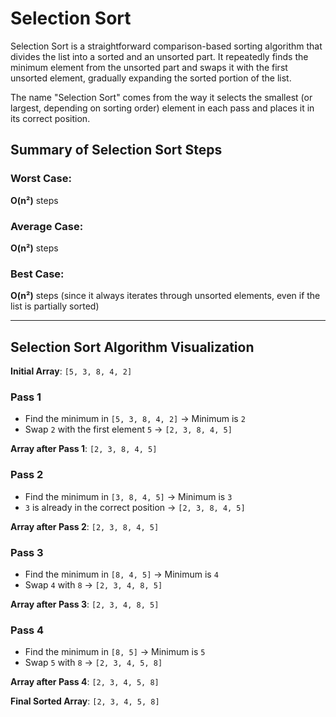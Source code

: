 
# Selection Sort

Selection Sort is a straightforward comparison-based sorting algorithm that divides the list into a sorted and an unsorted part.
It repeatedly finds the minimum element from the unsorted part and swaps it with the first unsorted element,
gradually expanding the sorted portion of the list.

The name "Selection Sort" comes from the way it selects the smallest (or largest, depending on sorting order) element in each pass
and places it in its correct position.

## Summary of Selection Sort Steps

### Worst Case:

**O(n²)** steps

### Average Case:

**O(n²)** steps

### Best Case:

**O(n²)** steps (since it always iterates through unsorted elements, even if the list is partially sorted)

--- 

## Selection Sort Algorithm Visualization

**Initial Array**: `[5, 3, 8, 4, 2]`

### Pass 1

- Find the minimum in `[5, 3, 8, 4, 2]` → Minimum is `2`
- Swap `2` with the first element `5` → `[2, 3, 8, 4, 5]`

**Array after Pass 1**: `[2, 3, 8, 4, 5]`

### Pass 2

- Find the minimum in `[3, 8, 4, 5]` → Minimum is `3`
- `3` is already in the correct position → `[2, 3, 8, 4, 5]`

**Array after Pass 2**: `[2, 3, 8, 4, 5]`

### Pass 3

- Find the minimum in `[8, 4, 5]` → Minimum is `4`
- Swap `4` with `8` → `[2, 3, 4, 8, 5]`

**Array after Pass 3**: `[2, 3, 4, 8, 5]`

### Pass 4

- Find the minimum in `[8, 5]` → Minimum is `5`
- Swap `5` with `8` → `[2, 3, 4, 5, 8]`

**Array after Pass 4**: `[2, 3, 4, 5, 8]`

**Final Sorted Array**: `[2, 3, 4, 5, 8]`
